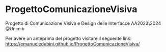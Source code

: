 # ProgettoComunicazioneVisiva
Progetto di Comunicazione Visiva e Design delle Interfacce AA2023\2024 @Unimib

Per avere un anteprima del progetto visitare il seguente link: https://emanueledubini.github.io/ProgettoComunicazioneVisiva/
